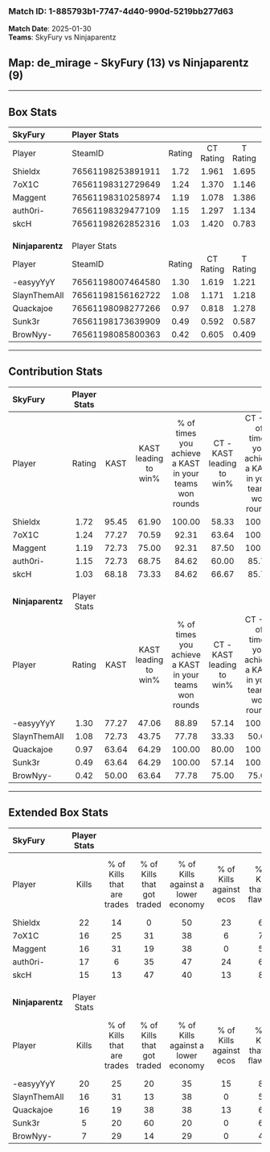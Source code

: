 ### Match ID: 1-885793b1-7747-4d40-990d-5219bb277d63  
**Match Date**: 2025-01-30  
**Teams**: SkyFury vs Ninjaparentz  

## **Map**: de_mirage - SkyFury (13) vs Ninjaparentz (9)  
---  

## Box Stats  

| **SkyFury**      | Player Stats      |        |           |          |       |       |       |         |        |      |     |
| :- | :- | :-: | :-: | :-: | :-: | :-: | :-: | :-: | :-: | :-: | :-: |
| Player           | SteamID           | Rating | CT Rating | T Rating | KAST  |  ADR  | Kills | Assists | Deaths | K/D  | HS% |
| Shieldx          | 76561198253891911 |  1.72  |   1.961   |  1.695   | 95.45 | 101.5 |  22   |    3    |   10   | 2.20 | 27  |
| 7oX1C            | 76561198312729649 |  1.24  |   1.370   |  1.146   | 77.27 | 81.9  |  16   |    4    |   12   | 1.33 | 50  |
| Maggent          | 76561198310258974 |  1.19  |   1.078   |  1.386   | 72.73 | 76.8  |  16   |    4    |   12   | 1.33 | 50  |
| auth0ri-         | 76561198329477109 |  1.15  |   1.297   |  1.134   | 72.73 | 77.9  |  17   |    1    |   15   | 1.13 | 70  |
| skcH             | 76561198262852316 |  1.03  |   1.420   |  0.783   | 68.18 | 69.2  |  15   |    6    |   15   | 1.00 | 53  |
|                  |                   |        |           |          |       |       |       |         |        |      |     |
|                  |                   |        |           |          |       |       |       |         |        |      |     |
|                  |                   |        |           |          |       |       |       |         |        |      |     |
| **Ninjaparentz** | Player Stats      |        |           |          |       |       |       |         |        |      |     |
| Player           | SteamID           | Rating | CT Rating | T Rating | KAST  |  ADR  | Kills | Assists | Deaths | K/D  | HS% |
| -easyyYyY        | 76561198007464580 |  1.30  |   1.619   |  1.221   | 77.27 | 99.4  |  20   |    2    |   18   | 1.11 | 45  |
| SlaynThemAll     | 76561198156162722 |  1.08  |   1.171   |  1.218   | 72.73 | 83.7  |  16   |    5    |   18   | 0.89 | 37  |
| Quackajoe        | 76561198098277266 |  0.97  |   0.818   |  1.278   | 63.64 | 75.0  |  16   |    2    |   18   | 0.89 | 56  |
| Sunk3r           | 76561198173639909 |  0.49  |   0.592   |  0.587   | 63.64 | 37.8  |   5   |    2    |   15   | 0.33 | 60  |
| BrowNyy-         | 76561198085800363 |  0.42  |   0.605   |  0.409   | 50.00 | 39.0  |   7   |    2    |   17   | 0.41 | 57  |
---  

## Contribution Stats  

| **SkyFury**      | Player Stats |       |                      |                                                        |                           |                                                             |                          |                                                            |
| :- | :-: | :-: | :-: | :-: | :-: | :-: | :-: | :-: |
| Player           |    Rating    | KAST  | KAST leading to win% | % of times you achieve a KAST in your teams won rounds | CT - KAST leading to win% | CT - % of times you achieve a KAST in your teams won rounds | T - KAST leading to win% | T - % of times you achieve a KAST in your teams won rounds |
| Shieldx          |     1.72     | 95.45 |        61.90         |                         100.00                         |           58.33           |                           100.00                            |          66.67           |                           100.00                           |
| 7oX1C            |     1.24     | 77.27 |        70.59         |                         92.31                          |           63.64           |                           100.00                            |          83.33           |                           83.33                            |
| Maggent          |     1.19     | 72.73 |        75.00         |                         92.31                          |           87.50           |                           100.00                            |          62.50           |                           83.33                            |
| auth0ri-         |     1.15     | 72.73 |        68.75         |                         84.62                          |           60.00           |                            85.71                            |          83.33           |                           83.33                            |
| skcH             |     1.03     | 68.18 |        73.33         |                         84.62                          |           66.67           |                            85.71                            |          83.33           |                           83.33                            |
|                  |              |       |                      |                                                        |                           |                                                             |                          |                                                            |
|                  |              |       |                      |                                                        |                           |                                                             |                          |                                                            |
|                  |              |       |                      |                                                        |                           |                                                             |                          |                                                            |
| **Ninjaparentz** | Player Stats |       |                      |                                                        |                           |                                                             |                          |                                                            |
| Player           |    Rating    | KAST  | KAST leading to win% | % of times you achieve a KAST in your teams won rounds | CT - KAST leading to win% | CT - % of times you achieve a KAST in your teams won rounds | T - KAST leading to win% | T - % of times you achieve a KAST in your teams won rounds |
| -easyyYyY        |     1.30     | 77.27 |        47.06         |                         88.89                          |           57.14           |                           100.00                            |          40.00           |                           80.00                            |
| SlaynThemAll     |     1.08     | 72.73 |        43.75         |                         77.78                          |           33.33           |                            50.00                            |          50.00           |                           100.00                           |
| Quackajoe        |     0.97     | 63.64 |        64.29         |                         100.00                         |           80.00           |                           100.00                            |          55.56           |                           100.00                           |
| Sunk3r           |     0.49     | 63.64 |        64.29         |                         100.00                         |           57.14           |                           100.00                            |          71.43           |                           100.00                           |
| BrowNyy-         |     0.42     | 50.00 |        63.64         |                         77.78                          |           75.00           |                            75.00                            |          57.14           |                           80.00                            |
---  

## Extended Box Stats  

| **SkyFury**      | Player Stats |                            |                            |                                    |                         |                              |                                 |        |                             |                                     |                          |                               |                            |
| :- | :-: | :-: | :-: | :-: | :-: | :-: | :-: | :-: | :-: | :-: | :-: | :-: | :-: |
| Player           |    Kills     | % of Kills that are trades | % of Kills that got traded | % of Kills against a lower economy | % of Kills against ecos | % of Kills that are flawless | % of Kills that are close duels | Deaths | % of Deaths that get traded | % of Deaths against a lower economy | % of Deaths against ecos | % of Deaths that are flawless | % of Deaths that are close |
| Shieldx          |      22      |             14             |             0              |                 50                 |           23            |              64              |                5                |   10   |             50              |                 20                  |            10            |              70               |             0              |
| 7oX1C            |      16      |             25             |             31             |                 38                 |            6            |              75              |                6                |   12   |             17              |                 42                  |            8             |              50               |             8              |
| Maggent          |      16      |             31             |             19             |                 38                 |            0            |              56              |                6                |   12   |              8              |                 17                  |            8             |              42               |             17             |
| auth0ri-         |      17      |             6              |             35             |                 47                 |           24            |              65              |               12                |   15   |             20              |                 27                  |            7             |              73               |             0              |
| skcH             |      15      |             13             |             47             |                 40                 |           13            |              80              |                0                |   15   |             33              |                 33                  |            7             |              93               |             0              |
|                  |              |                            |                            |                                    |                         |                              |                                 |        |                             |                                     |                          |                               |                            |
|                  |              |                            |                            |                                    |                         |                              |                                 |        |                             |                                     |                          |                               |                            |
|                  |              |                            |                            |                                    |                         |                              |                                 |        |                             |                                     |                          |                               |                            |
| **Ninjaparentz** | Player Stats |                            |                            |                                    |                         |                              |                                 |        |                             |                                     |                          |                               |                            |
| Player           |    Kills     | % of Kills that are trades | % of Kills that got traded | % of Kills against a lower economy | % of Kills against ecos | % of Kills that are flawless | % of Kills that are close duels | Deaths | % of Deaths that get traded | % of Deaths against a lower economy | % of Deaths against ecos | % of Deaths that are flawless | % of Deaths that are close |
| -easyyYyY        |      20      |             25             |             20             |                 35                 |           15            |              80              |                0                |   18   |             28              |                 17                  |            0             |              72               |             11             |
| SlaynThemAll     |      16      |             31             |             13             |                 38                 |            0            |              56              |                6                |   18   |             28              |                 11                  |            0             |              61               |             11             |
| Quackajoe        |      16      |             19             |             38             |                 38                 |           13            |              63              |                6                |   18   |             22              |                 22                  |            6             |              72               |             6              |
| Sunk3r           |      5       |             20             |             60             |                 20                 |            0            |              60              |               20                |   15   |             27              |                  0                  |            0             |              73               |             0              |
| BrowNyy-         |      7       |             29             |             14             |                 29                 |            0            |              43              |                0                |   17   |             18              |                  6                  |            0             |              65               |             0              |
